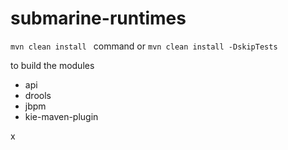 # submarine-runtimes
`mvn clean install ` 
command or 
`mvn clean install -DskipTests` 

to build the modules
* api
* drools
* jbpm
* kie-maven-plugin

x

